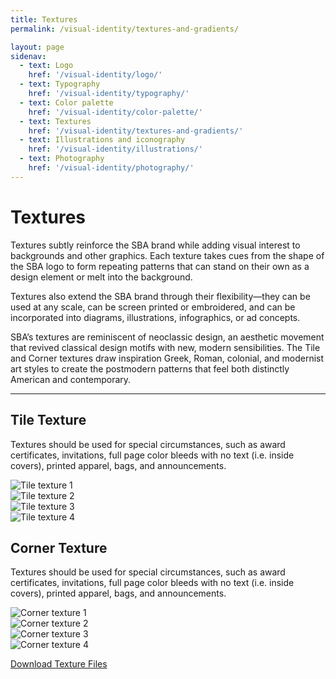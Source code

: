 ```yaml
---
title: Textures
permalink: /visual-identity/textures-and-gradients/

layout: page
sidenav:
  - text: Logo
    href: '/visual-identity/logo/'
  - text: Typography
    href: '/visual-identity/typography/'
  - text: Color palette
    href: '/visual-identity/color-palette/'
  - text: Textures
    href: '/visual-identity/textures-and-gradients/'
  - text: Illustrations and iconography
    href: '/visual-identity/illustrations/'
  - text: Photography
    href: '/visual-identity/photography/'
---
```



# Textures

Textures subtly reinforce the SBA brand while adding visual interest to backgrounds and other graphics. Each texture takes cues from the shape of the SBA logo to form repeating patterns that can stand on their own as a design element or melt into the background.

Textures also extend the SBA brand through their flexibility—they can be used at any scale, can be screen printed or embroidered, and can be incorporated into diagrams, illustrations, infographics, or ad concepts.

SBA’s textures are reminiscent of neoclassic design, an aesthetic movement that revived classical design motifs with new, modern sensibilities. The Tile and Corner textures draw inspiration Greek, Roman, colonial, and modernist art styles to create the postmodern patterns that feel both distinctly American and contemporary.

---

## Tile Texture

Textures should be used for special circumstances, such as award certificates, invitations, full page color bleeds with no text (i.e. inside covers), printed apparel, bags, and announcements.

<div class="usa-grid-full">
  <div class="usa-width-one-half usa-texture-block">
   <img src="{{ site.baseurl }}/assets/sba/img/pages/textures/tile-texture-1.jpg" alt="Tile texture 1" /> 
  </div>
  <div class="usa-width-one-half usa-texture-block">
   <img src="{{ site.baseurl }}/assets/sba/img/pages/textures/tile-texture-2.jpg" alt="Tile texture 2" /> 
  </div>
</div>
<div class="usa-grid-full">
  <div class="usa-width-one-half usa-texture-block">
   <img src="{{ site.baseurl }}/assets/sba/img/pages/textures/tile-texture-3.jpg" alt="Tile texture 3" /> 
  </div>
  <div class="usa-width-one-half usa-texture-block">
   <img src="{{ site.baseurl }}/assets/sba/img/pages/textures/tile-texture-4.jpg" alt="Tile texture 4" /> 
  </div>
</div>

## Corner Texture
Textures should be used for special circumstances, such as award certificates, invitations, full page color bleeds with no text (i.e. inside covers), printed apparel, bags, and announcements.

<div class="usa-grid-full">
  <div class="usa-width-one-half usa-texture-block">
   <img src="{{ site.baseurl }}/assets/sba/img/pages/textures/corner-texture-1.jpg" alt="Corner texture 1" /> 
  </div>
  <div class="usa-width-one-half usa-texture-block">
   <img src="{{ site.baseurl }}/assets/sba/img/pages/textures/corner-texture-2.jpg" alt="Corner texture 2" /> 
  </div>
</div>
<div class="usa-grid-full">
  <div class="usa-width-one-half usa-texture-block">
   <img src="{{ site.baseurl }}/assets/sba/img/pages/textures/corner-texture-3.jpg" alt="Corner texture 3" /> 
  </div>
  <div class="usa-width-one-half usa-texture-block">
   <img src="{{ site.baseurl }}/assets/sba/img/pages/textures/corner-texture-4.jpg" alt="Corner texture 4" /> 
  </div>
</div>

<a class="usa-button" href="{{ site.baseurl }}/assets/sba/img/pages/textures/sba-textures-download.zip">Download Texture Files</a>
